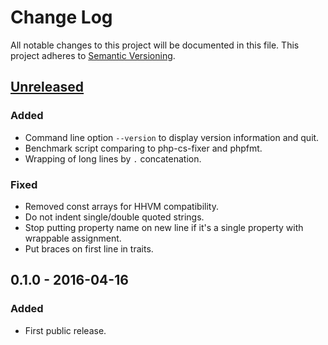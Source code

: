# Change Log
All notable changes to this project will be documented in this file.
This project adheres to [Semantic Versioning](http://semver.org/).

<!--
Added      for new features.
Changed    for changes in existing functionality.
Deprecated for once-stable features removed in upcoming releases.
Removed    for deprecated features removed in this release.
Fixed      for any bug fixes.
Security   to invite users to upgrade in case of vulnerabilities.
-->

## [Unreleased]
### Added
- Command line option `--version` to display version information and quit.
- Benchmark script comparing to php-cs-fixer and phpfmt.
- Wrapping of long lines by `.` concatenation.

### Fixed
- Removed const arrays for HHVM compatibility.
- Do not indent single/double quoted strings.
- Stop putting property name on new line if it's a single property with wrappable assignment.
- Put braces on first line in traits.

## 0.1.0 - 2016-04-16
### Added
- First public release.

[Unreleased]: https://github.com/nochso/omni/compare/0.1.0...HEAD

